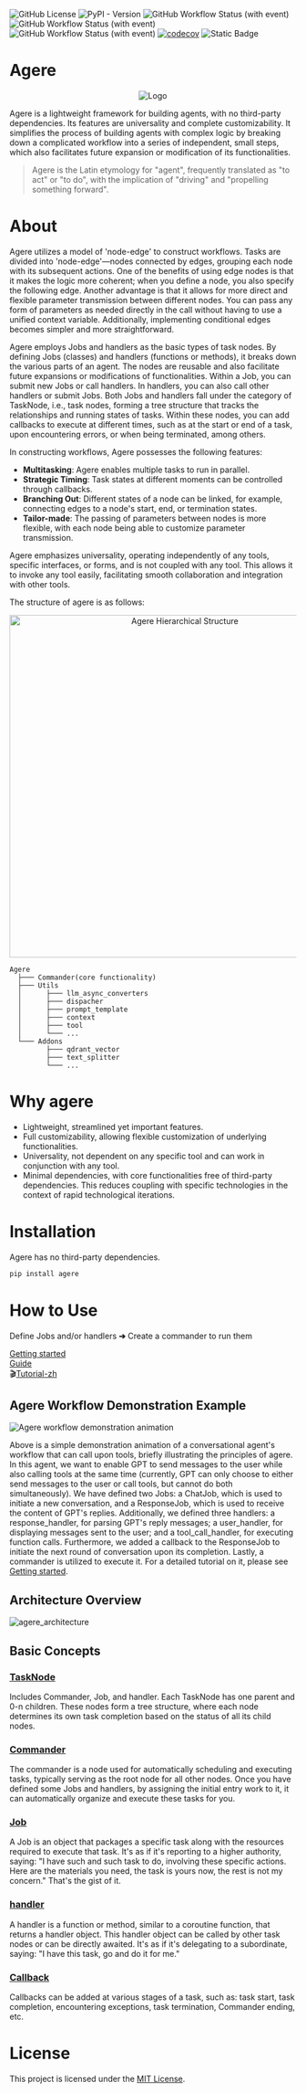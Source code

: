 ![GitHub License](https://img.shields.io/github/license/happyapplehorse/agere)
![PyPI - Version](https://img.shields.io/pypi/v/agere)
![GitHub Workflow Status (with event)](https://img.shields.io/github/actions/workflow/status/happyapplehorse/agere/mkdocs.yml?logo=materialformkdocs&label=docs)
![GitHub Workflow Status (with event)](https://img.shields.io/github/actions/workflow/status/happyapplehorse/agere/python-publish.yml?logo=pypi)
![GitHub Workflow Status (with event)](https://img.shields.io/github/actions/workflow/status/happyapplehorse/agere/codecov.yml?logo=pytest&label=test)
[![codecov](https://codecov.io/gh/happyapplehorse/agere/graph/badge.svg?token=01PNCN77SX)](https://codecov.io/gh/happyapplehorse/agere)
![Static Badge](https://img.shields.io/badge/dependencies-zero-brightgreen)

# Agere
<p align="center">
  <img src="https://github.com/happyapplehorse/happyapplehorse-assets/blob/main/imgs/agere_logo_transparent.png" alt="Logo">
</p >

Agere is a lightweight framework for building agents, with no third-party dependencies. Its features are universality and complete customizability.
It simplifies the process of building agents with complex logic by breaking down a complicated workflow into a series of independent, small steps,
which also facilitates future expansion or modification of its functionalities.

> Agere is the Latin etymology for "agent", frequently translated as "to act" or "to do", with the implication of "driving" and "propelling something forward".

# About
Agere utilizes a model of 'node-edge' to construct workflows. 
Tasks are divided into 'node-edge'—nodes connected by edges, grouping each node with its subsequent actions.
One of the benefits of using edge nodes is that it makes the logic more coherent; when you define a node, you also specify the following edge.
Another advantage is that it allows for more direct and flexible parameter transmission between different nodes. You can pass any form of parameters as needed directly
in the call without having to use a unified context variable. Additionally, implementing conditional edges becomes simpler and more straightforward.

Agere employs Jobs and handlers as the basic types of task nodes. By defining Jobs (classes) and handlers (functions or methods), it breaks down the various parts of
an agent. The nodes are reusable and also facilitate future expansions or modifications of functionalities.
Within a Job, you can submit new Jobs or call handlers.
In handlers, you can also call other handlers or submit Jobs. Both Jobs and handlers fall under the category of TaskNode, i.e., task nodes, forming a tree structure that
tracks the relationships and running states of tasks. Within these nodes, you can add callbacks to execute at different times, such as at the start or end of a task,
upon encountering errors, or when being terminated, among others.

In constructing workflows, Agere possesses the following features:
- **Multitasking**: Agere enables multiple tasks to run in parallel. 
- **Strategic Timing**: Task states at different moments can be controlled through callbacks. 
- **Branching Out**: Different states of a node can be linked, for example, connecting edges to a node's start, end, or termination states. 
- **Tailor-made**: The passing of parameters between nodes is more flexible, with each node being able to customize parameter transmission.

Agere emphasizes universality, operating independently of any tools, specific interfaces, or forms, and is not coupled with any tool. This allows it to invoke any
tool easily, facilitating smooth collaboration and integration with other tools.

The structure of agere is as follows:
<p align="center">
  <img src="https://raw.githubusercontent.com/happyapplehorse/happyapplehorse-assets/main/agere/agere_hierarchical_structure.png" width="600" alt="Agere Hierarchical Structure">
</p>

```
Agere  
  ├─── Commander(core functionality)
  ├─── Utils
  │      ├─── llm_async_converters
  │      ├─── dispacher
  │      ├─── prompt_template
  │      ├─── context
  │      ├─── tool
  │      └─── ...
  └─── Addons
         ├─── qdrant_vector
         ├─── text_splitter
         └─── ...
```

# Why agere
- Lightweight, streamlined yet important features.
- Full customizability, allowing flexible customization of underlying functionalities.
- Universality, not dependent on any specific tool and can work in conjunction with any tool.
- Minimal dependencies, with core functionalities free of third-party dependencies.
  This reduces coupling with specific technologies in the context of rapid technological iterations.

# Installation
Agere has no third-party dependencies.
```bash
pip install agere
```

# How to Use
Define Jobs and/or handlers **➔** Create a commander to run them

[Getting started](https://happyapplehorse.github.io/agere/getting_started/)  
[Guide](https://happyapplehorse.github.io/agere/guide/framework/)  
🎬[Tutorial-zh](https://www.bilibili.com/video/BV1q6421c71z) 

## Agere Workflow Demonstration Example
![Agere workflow demonstration animation](https://raw.githubusercontent.com/happyapplehorse/happyapplehorse-assets/main/agere/agere_getting_started_animation.gif)

Above is a simple demonstration animation of a conversational agent's workflow that can call upon tools,
briefly illustrating the principles of agere.
In this agent, we want to enable GPT to send messages to the user while also calling tools at the same time (currently, GPT can only choose to either send messages to
the user or call tools, but cannot do both simultaneously).
We have defined two Jobs: a ChatJob, which is used to initiate a new conversation, and a ResponseJob, which is used to receive the content of GPT's replies.
Additionally, we defined three handlers: a response_handler, for parsing GPT's reply messages; a user_handler, for displaying messages sent to the user; and a
tool_call_handler, for executing function calls. Furthermore, we added a callback to the ResponseJob to initiate the next round of conversation upon its completion.
Lastly, a commander is utilized to execute it.
For a detailed tutorial on it, please see [Getting started](https://happyapplehorse.github.io/agere/getting_started/).

## Architecture Overview
![agere_architecture](https://raw.githubusercontent.com/happyapplehorse/happyapplehorse-assets/main/agere/agere_architecture.png)

## Basic Concepts

### [TaskNode](https://happyapplehorse.github.io/agere/guide/tasknode/)
Includes Commander, Job, and handler. Each TaskNode has one parent and 0-n children.
These nodes form a tree structure, where each node determines its own task completion
based on the status of all its child nodes.

### [Commander](https://happyapplehorse.github.io/agere/guide/commander/)
The commander is a node used for automatically scheduling and executing tasks, typically serving as the root node for all other nodes. Once you have defined some
Jobs and handlers, by assigning the initial entry work to it, it can automatically organize and execute these tasks for you.

### [Job](https://happyapplehorse.github.io/agere/guide/job/)
A Job is an object that packages a specific task along with the resources required to execute that task. It's as if it's reporting to a higher authority,
saying: "I have such and such task to do, involving these specific actions. Here are the materials you need, the task is yours now, the rest is not my concern."
That's the gist of it.

### [handler](https://happyapplehorse.github.io/agere/guide/handler/)
A handler is a function or method, similar to a coroutine function, that returns a handler object. This handler object can be called by other task nodes or can
be directly awaited. It's as if it's delegating to a subordinate, saying: "I have this task, go and do it for me."

### [Callback](https://happyapplehorse.github.io/agere/guide/callback/)
Callbacks can be added at various stages of a task, such as: task start, task completion,
encountering exceptions, task termination, Commander ending, etc.

# License
This project is licensed under the [MIT License](./LICENSE).
